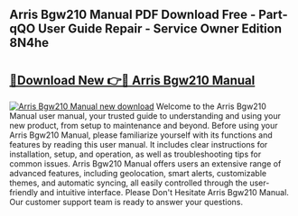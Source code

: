 ## Arris Bgw210 Manual PDF Download Free - Part-qQO User Guide Repair - Service Owner Edition 8N4he

# <h2><a href="http://bc16798.oget.top/?id=Arris+Bgw210+Manual">🔗Download New 👉🔴 Arris Bgw210 Manual</a></h2>

[![Arris Bgw210 Manual new download](https://i.imgur.com/5g1atiW.png)](http://bc16798.oget.top/?id=Arris+Bgw210+Manual)
Welcome to the Arris Bgw210 Manual user manual, your trusted guide to understanding and using your new product, from setup to maintenance and beyond. Before using your Arris Bgw210 Manual, please familiarize yourself with its functions and features by reading this user manual. It includes clear instructions for installation, setup, and operation, as well as troubleshooting tips for common issues. Arris Bgw210 Manual offers users an extensive range of advanced features, including geolocation, smart alerts, customizable themes, and automatic syncing, all easily controlled through the user-friendly and intuitive interface. Please Don't Hesitate Arris Bgw210 Manual. Our customer support team is ready to answer your questions.
